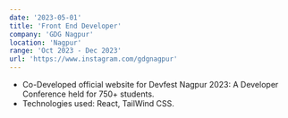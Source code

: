 ```yaml
---
date: '2023-05-01'
title: 'Front End Developer'
company: 'GDG Nagpur'
location: 'Nagpur'
range: 'Oct 2023 - Dec 2023'
url: 'https://www.instagram.com/gdgnagpur'
---
```


- Co-Developed official website for Devfest Nagpur 2023: A Developer Conference held for 750+ students.
- Technologies used: React, TailWind CSS.
